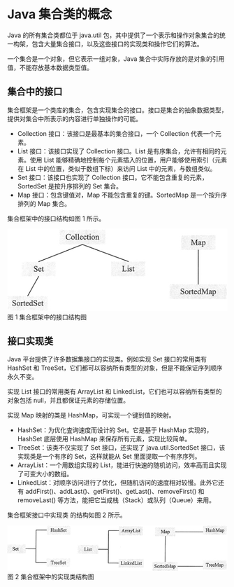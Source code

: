 # Java 集合类的概念

Java 的所有集合类都位于 java.util 包，其中提供了一个表示和操作对象集合的统一构架，包含大量集合接口，以及这些接口的实现类和操作它们的算法。

一个集合是一个对象，但它表示一组对象，Java 集合中实际存放的是对象的引用值，不能存放基本数据类型值。

## 集合中的接口

集合框架是一个类库的集合，包含实现集合的接口。接口是集合的抽象数据类型，提供对集合中所表示的内容进行单独操作的可能。

*   Collection 接口：该接口是最基本的集合接口，一个 Collection 代表一个元素。
*   List 接口：该接口实现了 Collection 接口。List 是有序集合，允许有相同的元素。使用 List 能够精确地控制每个元素插入的位置，用户能够使用索引（元素在 List 中的位置，类似于数组下标）来访问 List 中的元素，与数组类似。
*   Set 接口：该接口也实现了 Collection 接口。它不能包含重复的元素，SortedSet 是按升序排列的 Set 集合。
*   Map 接口：包含键值对，Map 不能包含重复的键。SortedMap 是一个按升序排列的 Map 集合。

集合框架中的接口结构如图 1 所示。

![](img/bfa9a75d963d6bf9a3ab18f24838c9dc.jpg)
图 1 集合框架中的接口结构图

## 接口实现类

Java 平台提供了许多数据集接口的实现类。例如实现 Set 接口的常用类有 HashSet 和 TreeSet，它们都可以容纳所有类型的对象，但是不能保证序列顺序永久不变。

实现 List 接口的常用类有 ArrayList 和 LinkedList，它们也可以容纳所有类型的对象包括 null，并且都保证元素的存储位置。

实现 Map 映射的类是 HashMap，可实现一个键到值的映射。

*   HashSet：为优化査询速度而设计的 Set。它是基于 HashMap 实现的，HashSet 底层使用 HashMap 来保存所有元素，实现比较简单。
*   TreeSet：该类不仅实现了 Set 接口，还实现了 java.util.SortedSet 接口，该实现类是一个有序的 Set，这样就能从 Set 里面提取一个有序序列。
*   ArrayList：一个用数组实现的 List，能进行快速的随机访问，效率高而且实现了可变大小的数组。
*   LinkedList：对顺序访问进行了优化，但随机访问的速度相对较慢。此外它还有 addFirst()、addLast()、getFirst()、getLast()、removeFirst() 和 removeLast() 等方法，能把它当成栈（Stack）或队列（Queue）来用。

集合框架接口中实现类 的结构如图 2 所示。

![](img/4cd110c89ff8bc31d0e005cf7d498665.jpg)
图 2 集合框架中的实现类结构图